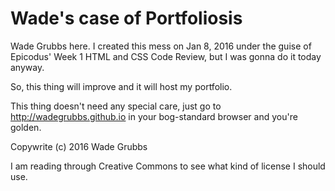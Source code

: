 # Wade's case of Portfoliosis

Wade Grubbs here. I created this mess on Jan 8, 2016 under the guise of Epicodus' Week 1 HTML and CSS Code Review, but I was gonna do it today anyway.

So, this thing will improve and it will host my portfolio.

This thing doesn't need any special care, just go to http://wadegrubbs.github.io in your bog-standard browser and you're golden.

Copywrite (c) 2016 Wade Grubbs

I am reading through Creative Commons to see what kind of license I should use.
